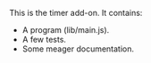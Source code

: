 This is the timer add-on.  It contains:

* A program (lib/main.js).
* A few tests.
* Some meager documentation.
